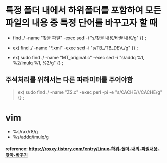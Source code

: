# 특정 폴더 내에서 하위폴더를 포함하여 모든 파일의 내용 중 특정 단어를 바꾸고자 할 때
* find ./ -name "찾을 파일" -exec sed -i "s/찾을 내용/바꿀 내용/g" {} \;

* ex)  find ./ -name "*.xml" -exec sed -i "s/TB_/TB_DEV_/g" {} \;

* ex)  sudo find ./ -name "MT_original.c" -exec sed -i "s/addq %1, %2/imulq %1, %2/g" {} \;

## 주석처리를 위해서는 다른 파라미터를 주어야함
> ex)  sudo find ./ -name "ZS.c" -exec perl -pi -e "s/CACHE/\/\/CACHE/g" {} \;

# vim 

* %s/rax/r8/g
* %s/addq/imulq/g



#### reference: https://roxxy.tistory.com/entry/Linux-하위-폴더-내의-파일내용-찾아-바꾸기
